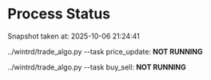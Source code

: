 # Process Status

Snapshot taken at: 2025-10-06 21:24:41

../wintrd/trade_algo.py --task price_update: **NOT RUNNING**

../wintrd/trade_algo.py --task buy_sell: **NOT RUNNING**

